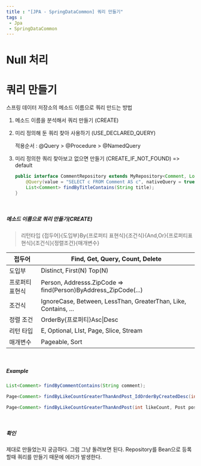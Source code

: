 ```yaml
---
title : "[JPA - SpringDataCommon] 쿼리 만들기"
tags : 
 - Jpa
 - SpringDataCommon
---
```






# Null 처리



# 쿼리 만들기

스프링 데이터 저장소의 메소드 이름으로 쿼리 만드는 방법

1. 메소드 이름을 분석해서 쿼리 만들기 (CREATE)

2. 미리 정의해 둔 쿼리 찾아 사용하기 (USE_DECLARED_QUERY)

   적용순서 : @Query > @Procedure > @NamedQuery

3. 미리 정의한 쿼리 찾아보고 없으면 만들기 (CREATE_IF_NOT_FOUND) => default

   ```java
   public interface CommentRepository extends MyRepository<Comment, Long> {
       @Query(value = "SELECT c FROM Comment AS c", nativeQuery = true)
       List<Comment> findByTitleContains(String title);
   }
   ```

<br/>

##### 메소드 이름으로 쿼리 만들기(CREATE)

> 리턴타입 {접두어}{도입부}By{프로퍼티 표현식}{조건식}{And,Or}{프로퍼티표현식}{조건식}{정렬조건}{매개변수}



| 접두어          | Find, Get, Query, Count, Delete                              |
| --------------- | ------------------------------------------------------------ |
| 도입부          | Distinct, First(N) Top(N)                                    |
| 프로퍼티 표현식 | Person, Addresss.ZipCode => find(Person)ByAddress_ZipCode(...) |
| 조건식          | IgnoreCase, Between, LessThan, GreaterThan, Like, Contains, ... |
| 정렬 조건       | OrderBy{프로퍼티}Asc\|Desc                                   |
| 리턴 타입       | E, Optional<E>, LIst<E>, Page<E>, Slice<E>, Stream<E>        |
| 매개변수        | Pageable, Sort                                               |

<br/>

##### Example

```java
List<Comment> findByCommentContains(String comment);

Page<Comment> findByLikeCountGreaterThanAndPost_IdOrderByCreatedDesc(int likeCount, Long postId, Pageable pageable);

Page<Comment> findByLikeCountGreaterThanAndPost(int likeCount, Post post, Pageable pageable);
```

<br/>

##### 확인

제대로 만들었는지 궁금하다. 그럼 그냥 돌려보면 된다. Repository를 Bean으로 등록할때 쿼리를 만들기 때문에 에러가 발생한다.
